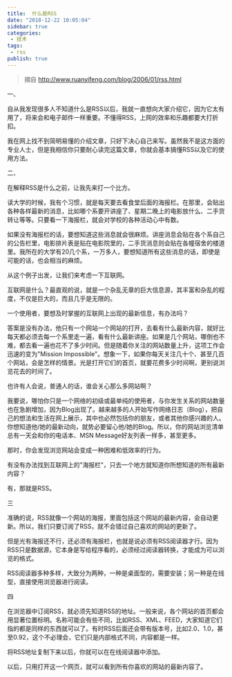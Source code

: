 ```yaml
---
title:  什么是RSS
date: "2018-12-22 10:05:04"
sidebar: true
categories:
 - 技术
tags:
 - rss
publish: true
---
```



> 摘自 http://www.ruanyifeng.com/blog/2006/01/rss.html

一、

自从我发现很多人不知道什么是RSS以后，我就一直想向大家介绍它，因为它太有用了，将来会和电子邮件一样重要。不懂得RSS，上网的效率和乐趣都要大打折扣。

我在网上找不到简明易懂的介绍文章，只好下决心自己来写。虽然我不是这方面的专业人士，但是我相信你只要耐心读完这篇文章，你就会基本搞懂RSS以及它的使用方法。

二、

在解释RSS是什么之前，让我先来打一个比方。

读大学的时候，我有个习惯，就是每天要去看食堂后面的海报栏。在那里，会贴出各种各样最新的消息，比如哪个系要开讲座了、星期二晚上的电影放什么、二手货转让等等。只要看一下海报栏，就会对学校的各种活动心中有数。

如果没有海报栏的话，要想知道这些消息就会很麻烦。讲座消息会贴在各个系自己的公告栏里，电影排片表是贴在电影院里的，二手货消息则会贴在各幢宿舍的楼道里。我所在的大学有20几个系，一万多人，要想知道所有这些消息的话，即使是可能的话，也会相当的麻烦。

从这个例子出发，让我们来考虑一下互联网。

互联网是什么？最直观的说，就是一个杂乱无章的巨大信息源，其丰富和杂乱的程度，不仅是巨大的，而且几乎是无限的。

一个使用者，要想及时掌握的互联网上出现的最新信息，有办法吗？

答案是没有办法，他只有一个网站一个网站的打开，去看有什么最新内容，就好比每天都必须去每一个系里走一遍，看有什么最新讲座。如果是几个网站，哪倒也不难，都去看一遍也花不了多少时间。但是随着你关注的网站数量上升，这项工作会迅速的变为"Mission Impossible"。想象一下，如果你每天关注几十个、甚至几百个网站，会是怎样的情景。光是打开它们的首页，就要花费多少时间啊，更别说浏览花去的时间了。

也许有人会说，普通人的话，谁会关心那么多网站啊？

我要说，哪怕你只是一个网络的初级或最单纯的使用者，与你发生关系的网站数量也在急剧增加，因为Blog出现了。越来越多的人开始写作网络日志（Blog），把自己的想法和生活在网上展示，其中也必然包括你的朋友，或者其他你感兴趣的人。你想知道他/她的最新动向，就势必要留心他/她的Blog。所以，你的网站浏览清单总有一天会和你的电话本、MSN Message好友列表一样多，甚至更多。

那时，你会发现浏览网站会变成一种困难和低效率的行为。

有没有办法找到互联网上的"海报栏"，只去一个地方就知道你所想知道的所有最新内容？

有，那就是RSS。

三

准确的说，RSS就像一个网站的海报，里面包括这个网站的最新内容，会自动更新。所以，我们只要订阅了RSS，就不会错过自己喜欢的网站的更新了。

但是光有海报还不行，还必须有海报栏，也就是说必须有RSS阅读器才行。因为RSS只是数据源，它本身是写给程序看的，必须经过阅读器转换，才能成为可以浏览的格式。

RSS阅读器多种多样，大致分为两种，一种是桌面型的，需要安装；另一种是在线型，直接使用浏览器进行阅读。

四

在浏览器中订阅RSS，就必须先知道RSS的地址。一般来说，各个网站的首页都会用显著位置标明。名称可能会有些不同，比如RSS、XML、FEED，大家知道它们指的都是同样的东西就可以了。有时RSS后面还会带有版本号，比如2.0、1.0，甚至0.92，这个不必理会，它们只是内部格式不同，内容都是一样。

将RSS地址复制下来以后，你就可以在在线阅读器中添加。

以后，只用打开这一个网页，就可以看到所有你喜欢的网站的最新内容了。